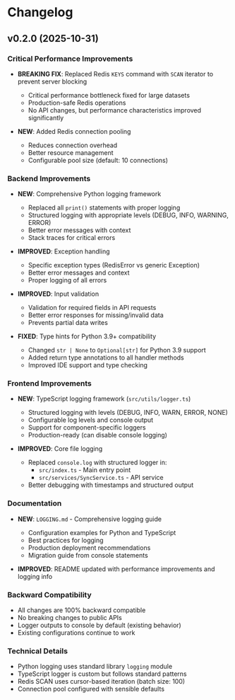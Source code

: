 # Changelog

<!-- <START NEW CHANGELOG ENTRY> -->

## v0.2.0 (2025-10-31)

### Critical Performance Improvements

- **BREAKING FIX**: Replaced Redis `KEYS` command with `SCAN` iterator to prevent server blocking
  - Critical performance bottleneck fixed for large datasets
  - Production-safe Redis operations
  - No API changes, but performance characteristics improved significantly
  
- **NEW**: Added Redis connection pooling
  - Reduces connection overhead
  - Better resource management
  - Configurable pool size (default: 10 connections)

### Backend Improvements

- **NEW**: Comprehensive Python logging framework
  - Replaced all `print()` statements with proper logging
  - Structured logging with appropriate levels (DEBUG, INFO, WARNING, ERROR)
  - Better error messages with context
  - Stack traces for critical errors
  
- **IMPROVED**: Exception handling
  - Specific exception types (RedisError vs generic Exception)
  - Better error messages and context
  - Proper logging of all errors
  
- **IMPROVED**: Input validation
  - Validation for required fields in API requests
  - Better error responses for missing/invalid data
  - Prevents partial data writes

- **FIXED**: Type hints for Python 3.9+ compatibility
  - Changed `str | None` to `Optional[str]` for Python 3.9 support
  - Added return type annotations to all handler methods
  - Improved IDE support and type checking

### Frontend Improvements

- **NEW**: TypeScript logging framework (`src/utils/logger.ts`)
  - Structured logging with levels (DEBUG, INFO, WARN, ERROR, NONE)
  - Configurable log levels and console output
  - Support for component-specific loggers
  - Production-ready (can disable console logging)
  
- **IMPROVED**: Core file logging
  - Replaced `console.log` with structured logger in:
    - `src/index.ts` - Main entry point
    - `src/services/SyncService.ts` - API service
  - Better debugging with timestamps and structured output

### Documentation

- **NEW**: `LOGGING.md` - Comprehensive logging guide
  - Configuration examples for Python and TypeScript
  - Best practices for logging
  - Production deployment recommendations
  - Migration guide from console statements
  
- **IMPROVED**: README updated with performance improvements and logging info

### Backward Compatibility

- All changes are 100% backward compatible
- No breaking changes to public APIs
- Logger outputs to console by default (existing behavior)
- Existing configurations continue to work

### Technical Details

- Python logging uses standard library `logging` module
- TypeScript logger is custom but follows standard patterns
- Redis SCAN uses cursor-based iteration (batch size: 100)
- Connection pool configured with sensible defaults

<!-- <END NEW CHANGELOG ENTRY> -->
